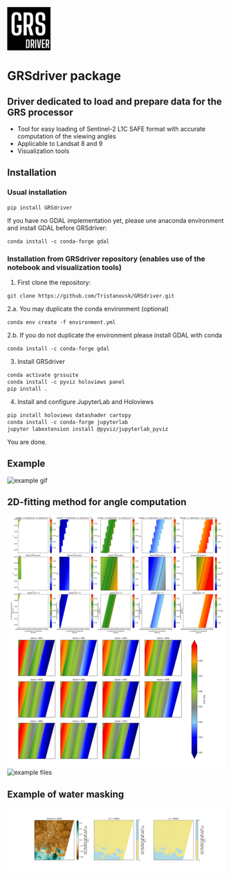 <img src="docs/_static/GRS_driver.png" alt="GRSdriver_icon" width="100"/>

# GRSdriver package
## Driver dedicated to load and prepare data for the GRS processor
- Tool for easy loading of Sentinel-2 L1C SAFE format with accurate computation of the viewing angles
- Applicable to Landsat 8 and 9
- Visualization tools

## Installation

### Usual installation
```commandline
pip install GRSdriver
```

If you have no GDAL implementation yet, please une anaconda environment and install GDAL before GRSdriver:
```commandline
conda install -c conda-forge gdal
```

### Installation from GRSdriver repository (enables use of the notebook and visualization tools)
1. First clone the repository:
```commandline
git clone https://github.com/Tristanovsk/GRSdriver.git
```

2.a. You may duplicate the conda environment (optional)
```commandline
conda env create -f environment.yml
```

2.b. If you do not duplicate the environment please install GDAL with conda
```commandline
conda install -c conda-forge gdal
```

3. Install GRSdriver
```commandline
conda activate grssuite
conda install -c pyviz holoviews panel
pip install .
```

4. Install and configure JupyterLab and Holoviews
```commandline
pip install holoviews datashader cartopy
conda install -c conda-forge jupyterlab
jupyter labextension install @pyviz/jupyterlab_pyviz
```

You are done.


## Example

![example gif](docs/_static/s2driver_visual_tool_optimized.gif)


## 2D-fitting method for angle computation

![example files](docs/_static/example_2D_fitting_one_band_v3.png)
![example files](docs/_static/example_scattering_angle_all_bands.png)
![example files](docs/_static/example_reflectance_all_bands.png)

## Example of water masking

![example files](docs/_static/example_ndwi_mask.png)
